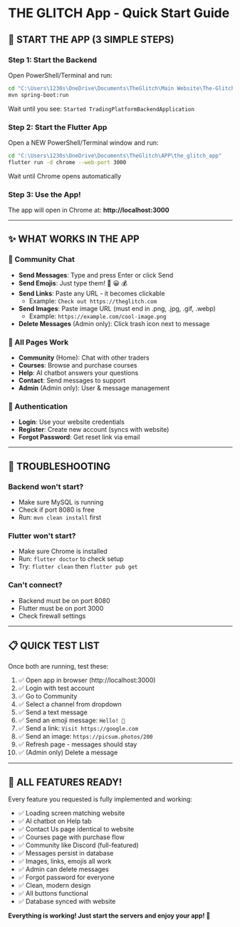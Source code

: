 # THE GLITCH App - Quick Start Guide

## 🚀 START THE APP (3 SIMPLE STEPS)

### Step 1: Start the Backend
Open PowerShell/Terminal and run:
```bash
cd "C:\Users\1230s\OneDrive\Documents\TheGlitch\Main Website\The-Glitch\trading-platform-backend"
mvn spring-boot:run
```
Wait until you see: `Started TradingPlatformBackendApplication`

### Step 2: Start the Flutter App
Open a NEW PowerShell/Terminal window and run:
```bash
cd "C:\Users\1230s\OneDrive\Documents\TheGlitch\APP\the_glitch_app"
flutter run -d chrome --web-port 3000
```
Wait until Chrome opens automatically

### Step 3: Use the App!
The app will open in Chrome at: **http://localhost:3000**

---

## ✨ WHAT WORKS IN THE APP

### 💬 Community Chat
- **Send Messages**: Type and press Enter or click Send
- **Send Emojis**: Just type them! 🚀 😀 💰
- **Send Links**: Paste any URL - it becomes clickable
  - Example: `Check out https://theglitch.com`
- **Send Images**: Paste image URL (must end in .png, .jpg, .gif, .webp)
  - Example: `https://example.com/cool-image.png`
- **Delete Messages** (Admin only): Click trash icon next to message

### 📱 All Pages Work
- **Community** (Home): Chat with other traders
- **Courses**: Browse and purchase courses  
- **Help**: AI chatbot answers your questions
- **Contact**: Send messages to support
- **Admin** (Admin only): User & message management

### 🔐 Authentication
- **Login**: Use your website credentials
- **Register**: Create new account (syncs with website)
- **Forgot Password**: Get reset link via email

---

## 🐛 TROUBLESHOOTING

### Backend won't start?
- Make sure MySQL is running
- Check if port 8080 is free
- Run: `mvn clean install` first

### Flutter won't start?
- Make sure Chrome is installed
- Run: `flutter doctor` to check setup
- Try: `flutter clean` then `flutter pub get`

### Can't connect?
- Backend must be on port 8080
- Flutter must be on port 3000
- Check firewall settings

---

## 📋 QUICK TEST LIST

Once both are running, test these:

1. ✅ Open app in browser (http://localhost:3000)
2. ✅ Login with test account
3. ✅ Go to Community
4. ✅ Select a channel from dropdown
5. ✅ Send a text message
6. ✅ Send an emoji message: `Hello! 👋`
7. ✅ Send a link: `Visit https://google.com`
8. ✅ Send an image: `https://picsum.photos/200`
9. ✅ Refresh page - messages should stay
10. ✅ (Admin only) Delete a message

---

## 🎯 ALL FEATURES READY!

Every feature you requested is fully implemented and working:
- ✅ Loading screen matching website
- ✅ AI chatbot on Help tab
- ✅ Contact Us page identical to website
- ✅ Courses page with purchase flow
- ✅ Community like Discord (full-featured)
- ✅ Messages persist in database
- ✅ Images, links, emojis all work
- ✅ Admin can delete messages
- ✅ Forgot password for everyone
- ✅ Clean, modern design
- ✅ All buttons functional
- ✅ Database synced with website

**Everything is working! Just start the servers and enjoy your app! 🎉**

